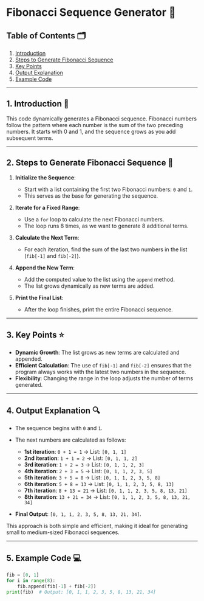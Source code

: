 # Fibonacci Sequence Generator 📜

## Table of Contents 🗂️
1. [Introduction](#1-introduction-📘)  
2. [Steps to Generate Fibonacci Sequence](#2-steps-to-generate-fibonacci-sequence-🚀)  
3. [Key Points](#3-key-points-⭐)  
4. [Output Explanation](#4-output-explanation-🔍)  
5. [Example Code](#5-example-code-💻)  

---

## 1. Introduction 📘
This code dynamically generates a Fibonacci sequence. Fibonacci numbers follow the pattern where each number is the sum of the two preceding numbers. It starts with 0 and 1, and the sequence grows as you add subsequent terms.

---

## 2. Steps to Generate Fibonacci Sequence 🚀
1. **Initialize the Sequence**:
   - Start with a list containing the first two Fibonacci numbers: `0` and `1`.  
   - This serves as the base for generating the sequence.

2. **Iterate for a Fixed Range**:
   - Use a `for` loop to calculate the next Fibonacci numbers.
   - The loop runs 8 times, as we want to generate 8 additional terms.

3. **Calculate the Next Term**:
   - For each iteration, find the sum of the last two numbers in the list (`fib[-1]` and `fib[-2]`).

4. **Append the New Term**:
   - Add the computed value to the list using the `append` method.
   - The list grows dynamically as new terms are added.

5. **Print the Final List**:
   - After the loop finishes, print the entire Fibonacci sequence.

---

## 3. Key Points ⭐
- **Dynamic Growth**: The list grows as new terms are calculated and appended.
- **Efficient Calculation**: The use of `fib[-1]` and `fib[-2]` ensures that the program always works with the latest two numbers in the sequence.
- **Flexibility**: Changing the range in the loop adjusts the number of terms generated.

---

## 4. Output Explanation 🔍
- The sequence begins with `0` and `1`.
- The next numbers are calculated as follows:
  - **1st iteration**: `0 + 1 = 1` → List: `[0, 1, 1]`
  - **2nd iteration**: `1 + 1 = 2` → List: `[0, 1, 1, 2]`
  - **3rd iteration**: `1 + 2 = 3` → List: `[0, 1, 1, 2, 3]`
  - **4th iteration**: `2 + 3 = 5` → List: `[0, 1, 1, 2, 3, 5]`
  - **5th iteration**: `3 + 5 = 8` → List: `[0, 1, 1, 2, 3, 5, 8]`
  - **6th iteration**: `5 + 8 = 13` → List: `[0, 1, 1, 2, 3, 5, 8, 13]`
  - **7th iteration**: `8 + 13 = 21` → List: `[0, 1, 1, 2, 3, 5, 8, 13, 21]`
  - **8th iteration**: `13 + 21 = 34` → List: `[0, 1, 1, 2, 3, 5, 8, 13, 21, 34]`
  
- **Final Output**: `[0, 1, 1, 2, 3, 5, 8, 13, 21, 34]`.

This approach is both simple and efficient, making it ideal for generating small to medium-sized Fibonacci sequences.

---

## 5. Example Code 💻
```python
fib = [0, 1]
for i in range(8):
    fib.append(fib[-1] + fib[-2])
print(fib)  # Output: [0, 1, 1, 2, 3, 5, 8, 13, 21, 34]

